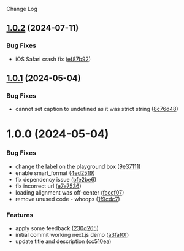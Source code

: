 Change Log

## [1.0.2](https://github.com/deepgram-starters/nextjs-live-transcription/compare/1.0.1...1.0.2) (2024-07-11)


### Bug Fixes

* iOS Safari crash fix ([ef87b92](https://github.com/deepgram-starters/nextjs-live-transcription/commit/ef87b9211ed91c46e560c4f4e50ca8cd8687af13))

## [1.0.1](https://github.com/deepgram-starters/nextjs-live-transcription/compare/1.0.0...1.0.1) (2024-05-04)


### Bug Fixes

* cannot set caption to undefined as it was strict string ([8c76d48](https://github.com/deepgram-starters/nextjs-live-transcription/commit/8c76d48c819bab0faa7219a7d76a064b2e7000d6))

# 1.0.0 (2024-05-04)


### Bug Fixes

* change the label on the playground box ([9e37111](https://github.com/deepgram-starters/nextjs-live-transcription/commit/9e37111b3a0fb7a2e1c3ff8db26aa4b7631ade8f))
* enable smart_format ([4ed2519](https://github.com/deepgram-starters/nextjs-live-transcription/commit/4ed25197eb7a0b9b1c47950df75821339a2ef242))
* fix dependency issue ([bfe2be6](https://github.com/deepgram-starters/nextjs-live-transcription/commit/bfe2be6d775f9a7142800d1cc191166af0ac1d8a))
* fix incorrect url ([e7e7536](https://github.com/deepgram-starters/nextjs-live-transcription/commit/e7e753637fa89cd1865705e6b497671433b1cbf0))
* loading alignment was off-center ([fcccf07](https://github.com/deepgram-starters/nextjs-live-transcription/commit/fcccf074746dc1afcf72b9de25da714fe312d251))
* remove unused code - whoops ([1f9cdc7](https://github.com/deepgram-starters/nextjs-live-transcription/commit/1f9cdc7bc1f87d9d0bb58774dbf27e52cb8508ba))


### Features

* apply some feedback ([230d265](https://github.com/deepgram-starters/nextjs-live-transcription/commit/230d2651324d4a7a8ca93487e2ea23dc3f65bc0f))
* initial commit working next.js demo ([a3faf0f](https://github.com/deepgram-starters/nextjs-live-transcription/commit/a3faf0ffa03773ed668890aba5c6c75414a6f2b8))
* update title and description ([cc510ea](https://github.com/deepgram-starters/nextjs-live-transcription/commit/cc510ea42591b8a818c103176740e03924767703))
